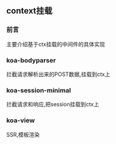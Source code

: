 ## context挂载

### 前言
主要介绍基于ctx挂载的中间件的具体实现


### koa-bodyparser
拦截请求解析出来的POST数据,挂载到ctx上


### koa-session-minimal
拦截请求和响应,把session挂载到ctx上


### koa-view
SSR,模板渲染